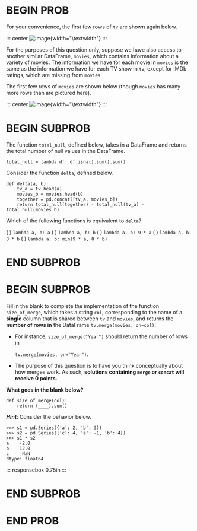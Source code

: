 # BEGIN PROB

For your convenience, the first few rows of `tv` are shown again below.

::: center
![image](midterm_images/data-info-wi23-mt.png){width="\\textwidth"}
:::

For the purposes of this question only, suppose we have also access to
another similar DataFrame, `movies`, which contains information about a
variety of movies. The information we have for each movie in `movies` is
the same as the information we have for each TV show in `tv`, except for
IMDb ratings, which are missing from `movies`.

The first few rows of `movies` are shown below (though `movies` has many
more rows than are pictured here).

::: center
![image](midterm_images/movies-dinfo-wi23-mt.png){width="\\textwidth"}
:::

# BEGIN SUBPROB

The function `total_null`, defined below, takes in a DataFrame and
returns the total number of null values in the DataFrame.

    total_null = lambda df: df.isna().sum().sum()

Consider the function `delta`, defined below.

    def delta(a, b):
        tv_a = tv.head(a)
        movies_b = movies.head(b)
        together = pd.concat([tv_a, movies_b])
        return total_null(together) - total_null(tv_a) - total_null(movies_b)

Which of the following functions is equivalent to `delta`?

( ) `lambda a, b: a` ( ) `lambda a, b: b` ( ) `lambda a, b: 9 * a` ( )
`lambda a, b: 8 * b` ( ) `lambda a, b: min(9 * a, 8 * b)`

# END SUBPROB

# BEGIN SUBPROB

Fill in the blank to complete the implementation of the function
`size_of_merge`, which takes a string `col`, corresponding to the name
of a **single** column that is shared between `tv` and `movies`, and
returns the **number of rows in** the DataFrame
`tv.merge(movies, on=col)`.

-   For instance, `size_of_merge("Year")` should return the number of
    rows in

    `tv.merge(movies, on="Year")`.

-   The purpose of this question is to have you think conceptually about
    how merges work. As such, **solutions containing `merge` or `concat`
    will receive 0 points.**

**What goes in the blank below?**

    def size_of_merge(col):
        return (____).sum()

***Hint***: Consider the behavior below.

    >>> s1 = pd.Series({'a': 2, 'b': 3})
    >>> s2 = pd.Series({'c': 4, 'a': -1, 'b': 4})
    >>> s1 * s2
    a    -2.0
    b    12.0
    c     NaN
    dtype: float64

::: responsebox
0.75in
:::

# END SUBPROB

# END PROB
